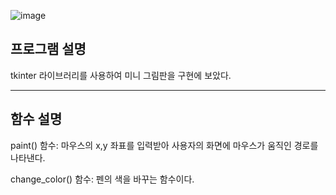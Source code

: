 ![image](https://user-images.githubusercontent.com/107115658/176430854-3d67cfd5-d0cc-4948-b2f6-f61057ddd751.png)


## 프로그램 설명 

tkinter 라이브러리를 사용하여 미니 그림판을 구현에 보았다.

---

## 함수 설명

paint() 함수: 마우스의 x,y 좌표를 입력받아 사용자의 화면에 마우스가 움직인 경로를 나타낸다. 

change_color() 함수:  펜의 색을 바꾸는 함수이다. 
